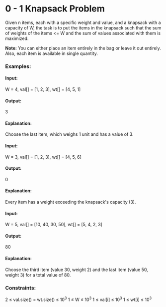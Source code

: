 # 0 - 1 Knapsack Problem
Given n items, each with a specific weight and value, and a knapsack with a capacity of W, the task is to put the items in the knapsack such that the sum of weights of the items <= W and the sum of values associated with them is maximized. 

**Note:** You can either place an item entirely in the bag or leave it out entirely. Also, each item is available in single quantity.

### Examples:
#### Input:
W = 4, val[] = [1, 2, 3], wt[] = [4, 5, 1] 
#### Output: 
3
#### Explanation:
Choose the last item, which weighs 1 unit and has a value of 3.

#### Input:
W = 3, val[] = [1, 2, 3], wt[] = [4, 5, 6] 
#### Output:
0
#### Explanation: 
Every item has a weight exceeding the knapsack's capacity (3).

#### Input:
W = 5, val[] = [10, 40, 30, 50], wt[] = [5, 4, 2, 3] 
#### Output:
80
#### Explanation: 
Choose the third item (value 30, weight 2) and the last item (value 50, weight 3) for a total value of 80.

### Constraints:
2 ≤ val.size() = wt.size() ≤ $`10^3`$
1 ≤ W ≤ $`10^3`$
1 ≤ val[i] ≤ $`10^3`$
1 ≤ wt[i] ≤ $`10^3`$


